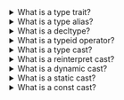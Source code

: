 
<details>
<summary>   What is a type trait?</summary>
In C++, a type trait is a compile-time constant that provides information about a type. Type traits are used to determine properties of a type that cannot be determined at runtime, such as its size, alignment, or whether it has a certain member function or type.

Type traits are implemented as templates, where the template parameter is the type being queried. The template defines a static member constant or type that provides the information about the type.

Here's an example of using a type trait to determine whether a type is a pointer:
```cpp
#include <type_traits>
#include <iostream>

template <typename T>
void print_type_trait(T x) {
    if (std::is_pointer<T>::value) {
        std::cout << "The type is a pointer" << std::endl;
    } else {
        std::cout << "The type is not a pointer" << std::endl;
    }
}

int main() {
    int* p = nullptr;
    int i = 42;

    print_type_trait(p);
    print_type_trait(i);

    return 0;
}
```
In this example, the std::is_pointer<T>::value expression checks whether the type T is a pointer. If T is a pointer, it returns true. Otherwise, it returns false. The print_type_trait function uses this expression to determine whether the type is a pointer and prints a message to the console.

Type traits are often used in generic programming to write code that works with a wide range of types, without knowing the exact details of those types. They provide a powerful mechanism for introspection and static analysis of types, which can help make C++ code more efficient, safe, and easy to maintain.
</details>


<details>
<summary>   What is a type alias?</summary>
In C++, a type alias is a name that refers to another type. Type aliases are used to make complex or verbose type names easier to use and understand, or to provide a more descriptive name for a type.

Type aliases can be defined using the using keyword or the typedef keyword.

Here's an example of using the using keyword to define a type alias:
```cpp
using my_int = int;

int main() {
    my_int x = 42;

    return 0;
}
```
In this example, the using keyword defines a type alias my_int that refers to the int type. The my_int alias can be used anywhere that int can be used, making it easier to read and understand the code. The main function demonstrates using my_int to declare a variable.

Here's an example of using the typedef keyword to define a type alias:
```cpp
typedef int my_int;

int main() {
    my_int x = 42;

    return 0;
}
```
In this example, the typedef keyword defines a type alias my_int that refers to the int type. The my_int alias can be used anywhere that int can be used, making it easier to read and understand the code. The main function demonstrates using my_int to declare a variable.

Type aliases can also be used to create more descriptive names for types. For example:
```cpp
using pixel_color = std::tuple<uint8_t, uint8_t, uint8_t>;

int main() {
    pixel_color red = {255, 0, 0};

    return 0;
}
```
In this example, the pixel_color alias is used to create a more descriptive name for a tuple that represents a color in RGB format. The main function demonstrates using pixel_color to declare a variable.

Type aliases can make code more readable, expressive, and maintainable, by providing a way to create more descriptive or succinct names for types.
</details>


<details>
<summary>   What is a decltype?</summary>
In C++, decltype is a type specifier that can be used to determine the type of an expression at compile time. decltype is often used in generic programming, where the type of an expression may not be known until runtime.

The syntax for decltype is as follows:
```cpp
decltype(expression)
```
The decltype specifier returns the type of the expression. Here's an example:
```cpp
int main() {
    int x = 42;
    decltype(x) y = 0;

    return 0;
}
```
In this example, the decltype(x) expression returns the type of the x variable, which is int. The y variable is declared with the same type as x, using decltype to determine the type.

decltype can also be used with more complex expressions, such as function calls or template parameters. Here's an example:
```cpp
template<typename T>
void print_type(T x) {
    std::cout << "Type: " << decltype(x) << std::endl;
}

int main() {
    std::vector<int> v = {1, 2, 3, 4, 5};
    print_type(v);

    return 0;
}
```
In this example, the print_type function uses decltype to determine the type of the x parameter and prints it to the console. When the function is called with a std::vector<int> parameter, the output will be Type: std::vector<int, std::allocator<int> >.

decltype can be a powerful tool for generic programming, as it allows templates to deduce the types of their parameters based on the expressions passed to them, rather than having to explicitly specify the types. This can make code more flexible and easier to maintain.
</details>


<details>
<summary>   What is a typeid operator?</summary>
The typeid operator is a built-in operator in C++ that allows you to obtain information about the type of a variable or an expression at runtime. It returns a std::type_info object that represents the type of the expression.

Here is the general syntax of the typeid operator:
```cpp
typeid (expression)
```
The expression can be any variable or an expression, including literals, functions, pointers, references, or user-defined types.

Here is an example that shows how to use the typeid operator:
```cpp
#include <iostream>
#include <typeinfo>

int main()
{
    int x = 5;
    std::cout << "Type of x is " << typeid(x).name() << std::endl;
    double y = 10.0;
    std::cout << "Type of y is " << typeid(y).name() << std::endl;
    char c = 'a';
    std::cout << "Type of c is " << typeid(c).name() << std::endl;
    
    return 0;
}
```
The output of the above program will be:
```cpp
Type of x is i
Type of y is d
Type of c is c
```
Here, the typeid operator is used to get the type information of the variables x, y, and c. The name() function of the std::type_info object is used to print the name of the type. In the above example, i, d, and c are the type names of the variables x, y, and c, respectively.
</details>

<details>
<summary>   What is a type cast?</summary>
In programming, a type cast (or type conversion) is a way of changing the data type of a variable or expression from one type to another. Type casting is often necessary when working with different data types, such as when converting a floating-point number to an integer or when converting a string to a numeric value.

In C++, there are several types of type casts:

-   Static cast: This is the simplest type of type cast, which performs a simple conversion between two types that are known to be compatible. For example, you can use a static cast to convert an integer to a double:
```cpp
int i = 42;
double d = static_cast<double>(i);
```
-   Dynamic cast: This type of type cast is used for polymorphic types, such as classes with virtual functions. It allows you to check whether a pointer to a base class can be safely cast to a pointer to a derived class:
```cpp
Base* base_ptr = new Derived;
Derived* derived_ptr = dynamic_cast<Derived*>(base_ptr);
if (derived_ptr) {
    // The cast was successful
}
```
-   Const cast: This type of type cast is used to remove the const or volatile qualifier from a variable or expression. For example, you can use a const cast to modify a const variable:
```cpp
const int i = 42;
int& ref = const_cast<int&>(i);
ref = 43; // OK
```
-   Reinterpret cast: This type of type cast is used to reinterpret the binary representation of a value as another type. It is often used for low-level operations, such as casting a pointer to an integer:
```cpp
int i = 42;
int* ptr = &i;
uintptr_t address = reinterpret_cast<uintptr_t>(ptr);
```
Type casting should be used with caution, as it can lead to unexpected behavior and runtime errors if used incorrectly. It is important to understand the implications of each type of type cast and use them appropriately in your code.
</details>

<details>
<summary>   What is a reinterpret cast?</summary>
In C++, reinterpret_cast is a type of type cast that allows you to reinterpret the binary representation of a value as another type. It is the most dangerous and powerful type of type cast, as it can cause undefined behavior if used incorrectly.

reinterpret_cast is used to convert between pointers to different types that are not otherwise related. It can also be used to convert between pointers and integers, or between references and pointers. The syntax for reinterpret_cast is as follows:
```cpp
reinterpret_cast<new_type>(expression)
```
where new_type is the type to which the expression is being cast, and expression is the value to be cast.

For example, you can use reinterpret_cast to cast a pointer to an int to a pointer to a char:
```cpp
int* i_ptr = new int(42);
char* c_ptr = reinterpret_cast<char*>(i_ptr);
```
In this example, i_ptr is a pointer to an int with the value 42. We then use reinterpret_cast to cast i_ptr to a pointer to a char. This works because a char is a single byte, while an int is typically 4 bytes or more, so we can treat the int as a sequence of chars.

However, reinterpret_cast should be used with extreme caution, as it can easily lead to undefined behavior if used incorrectly. It should only be used when there is no other way to achieve the desired behavior, and only after careful consideration of the risks and implications.
</details>

<details>
<summary>   What is a dynamic cast?</summary>
In C++, dynamic_cast is a type of type cast that performs a safe runtime cast of a polymorphic object from one class to another. It is used to cast a pointer or reference to a base class to a pointer or reference to a derived class.

The dynamic_cast operator checks at runtime whether the cast is valid or not. If the object being cast is not of the target type, the dynamic_cast operator returns a null pointer or throws a bad_cast exception (if casting a reference) depending on the syntax used.

The syntax for dynamic_cast is as follows:
```cpp
dynamic_cast<new_type>(expression)
```
where new_type is the type to which the expression is being cast, and expression is the value to be cast.

Here's an example:
```cpp
class Base {
public:
    virtual ~Base() {}
};

class Derived : public Base {
public:
    void do_something() {
        // ...
    }
};

int main() {
    Base* b = new Derived();
    Derived* d = dynamic_cast<Derived*>(b);
    if (d != nullptr) {
        d->do_something();
    }
    delete b;
    return 0;
}
```
In this example, we create a Base pointer b that points to a dynamically allocated Derived object. We then use dynamic_cast to cast b to a Derived pointer d. Since b actually points to a Derived object, the dynamic_cast operation succeeds and d is not nullptr. We can then call the do_something method of the Derived object through the d pointer.

If b did not point to a Derived object, the dynamic_cast operation would fail and d would be set to nullptr.

Note that dynamic_cast can only be used with polymorphic classes, i.e., classes that have at least one virtual function. This is because dynamic_cast uses the runtime type information (RTTI) system to perform the cast, which is only available for polymorphic classes.
</details>

<details>
<summary>   What is a static cast?</summary>
In C++, static_cast is a type of type cast that allows for static type conversions between compatible types. It is used to convert between different types, such as between numeric types, pointers and references to base and derived classes, and pointers and references to void.

Unlike dynamic_cast, static_cast performs a compile-time cast, meaning that the type of the operand is checked at compile time rather than at runtime. This makes static_cast faster than dynamic_cast, but also less safe, since the type conversion is not checked at runtime.

The syntax for static_cast is as follows:
```cpp
static_cast<new_type>(expression)
```
where new_type is the type to which the expression is being cast, and expression is the value to be cast.

Here's an example:
```cpp
double x = 3.14159;
int n = static_cast<int>(x);
```
In this example, we create a double variable x and initialize it with the value of Pi. We then use static_cast to cast x to an int variable n. Since x is implicitly convertible to int, the cast is performed successfully and the value of n is 3.

Note that static_cast should only be used for type conversions that are known to be safe at compile time. For example, converting between integer types, or between a pointer or reference to a base class and a pointer or reference to a derived class that is known to be valid at compile time. If you are unsure whether a type conversion is safe, use dynamic_cast instead.
</details>

<details>
<summary>   What is a const cast?</summary>
In C++, const_cast is a type of type cast that is used to remove the constness of a variable or object. It is typically used in situations where a function or method is declared with a const parameter or return type, but the implementation of the function or method requires modification of the parameter or return value.

The syntax for const_cast is as follows:
```cpp
const_cast<new_type>(expression)
```
where new_type is the type to which the expression is being cast, and expression is the value to be cast.

Here's an example:
```cpp
const int n = 42;
int& r = const_cast<int&>(n);
```
In this example, we create a const integer variable n and initialize it with the value 42. We then use const_cast to cast n to a non-const integer reference r. This allows us to modify the value of n indirectly through r.

Note that using const_cast to modify a const object is considered undefined behavior in C++. Modifying a const object can result in unexpected behavior, and can lead to crashes, data corruption, or other problems. Therefore, const_cast should be used with caution, and only in situations where you are absolutely sure that the modification is safe and necessary.
</details>

